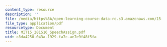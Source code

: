 ```yaml
---
content_type: resource
description: ''
file: /media/https%3A/open-learning-course-data-rc.s3.amazonaws.com/15-281-advanced-communication-for-leaders-spring-2016/c8da4250043a1929fa7cae7e9f48f5fa_MIT15_281S16_TeamPlanner.pdf
file_type: application/pdf
resourcetype: Document
title: MIT15_281S16_SpeechAssign.pdf
uid: c8da4250-043a-1929-fa7c-ae7e9f48f5fa
---
```


